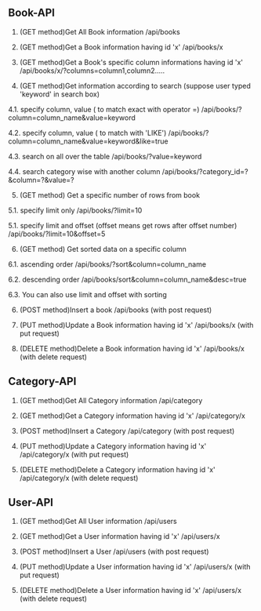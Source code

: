 ## Book-API

1. (GET method)Get All Book information
   /api/books

2. (GET method)Get a Book information having id 'x'
   /api/books/x

3. (GET method)Get a Book's specific column informations having id 'x'
   /api/books/x/?columns=column1,column2.....

4. (GET method)Get information according to search (suppose user typed 'keyword' in search box)

4.1. specify column, value ( to match exact with operator =)
/api/books/?column=column_name&value=keyword

4.2. specify column, value ( to match with 'LIKE')
/api/books/?column=column_name&value=keyword&like=true

4.3. search on all over the table
/api/books/?value=keyword

4.4. search category wise with another column
/api/books/?category_id=?&column=?&value=?

5. (GET method) Get a specific number of rows from book

5.1. specify limit only
/api/books/?limit=10

5.1. specify limit and offset (offset means get rows after offset number)
/api/books/?limit=10&offset=5

6. (GET method) Get sorted data on a specific column

6.1. ascending order
/api/books/?sort&column=column_name

6.2. descending order
/api/books/sort&column=column_name&desc=true

6.3. You can also use limit and offset with sorting

6. (POST method)Insert a book
   /api/books (with post request)

7. (PUT method)Update a Book information having id 'x'
   /api/books/x (with put request)

8. (DELETE method)Delete a Book information having id 'x'
   /api/books/x (with delete request)

## Category-API

1. (GET method)Get All Category information
   /api/category

2. (GET method)Get a Category information having id 'x'
   /api/category/x

3. (POST method)Insert a Category
   /api/category (with post request)

4. (PUT method)Update a Category information having id 'x'
   /api/category/x (with put request)

5. (DELETE method)Delete a Category information having id 'x'
   /api/category/x (with delete request)

## User-API

1. (GET method)Get All User information
   /api/users

2. (GET method)Get a User information having id 'x'
   /api/users/x

3. (POST method)Insert a User
   /api/users (with post request)

4. (PUT method)Update a User information having id 'x'
   /api/users/x (with put request)

5. (DELETE method)Delete a User information having id 'x'
   /api/users/x (with delete request)
